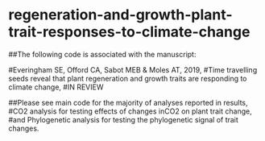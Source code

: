 # regeneration-and-growth-plant-trait-responses-to-climate-change

##The following code is associated with the manuscript: 

#Everingham SE, Offord CA, Sabot MEB & Moles AT, 2019, 
#Time travelling seeds reveal that plant regeneration and growth traits are responding to climate change,
#IN REVIEW

##Please see main code for the majority of analyses reported in results, 
#CO2 analysis for testing effects of changes inCO2 on plant trait change,
#and Phylogenetic analysis for testing the phylogenetic signal of trait changes.

